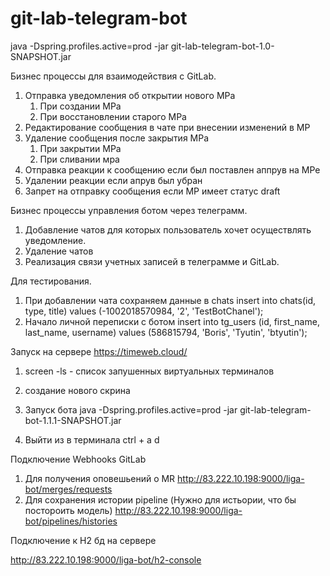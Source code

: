 # git-lab-telegram-bot

java -Dspring.profiles.active=prod -jar git-lab-telegram-bot-1.0-SNAPSHOT.jar

Бизнес процессы для взаимодействия с GitLab.

1. Отправка уведомления об открытии нового МРа
    1. При создании МРа
    2. При восстановлении старого МРа
2. Редактирование сообщения в чате при внесении изменений в МР
3. Удаление сообщения после закрытия МРа
    1. При закрытии МРа
    2. При сливании мра
4. Отправка реакции к сообщению если был поставлен аппрув на МРе
5. Удалении реакции если апрув был убран
6. Запрет на отправку сообщения если МР имеет статус draft

Бизнес процессы управления ботом через телеграмм.

1. Добавление чатов для которых пользователь хочет осуществлять уведомление.
2. Удаление чатов
3. Реализация связи учетных записей в телеграмме и GitLab.

Для тестирования.

1. При добавлении чата сохраняем данные в chats
   insert into chats(id, type, title)
   values (-1002018570984, '2', 'TestBotChanel');
2. Начало личной переписки с ботом
   insert into tg_users (id, first_name, last_name, username)
   values (586815794, 'Boris', 'Tyutin', 'btyutin');

Запуск на сервере https://timeweb.cloud/

1. screen -ls - список запушенных виртуальных терминалов
2. создание нового скрина
3. Запуск бота
java -Dspring.profiles.active=prod -jar git-lab-telegram-bot-1.1.1-SNAPSHOT.jar

4. Выйти из в терминала ctrl + a d

Подключение Webhooks GitLab
1. Для получения оповешьений о MR
http://83.222.10.198:9000/liga-bot/merges/requests
2. Для сохранения истории pipeline (Нужно для истьории, что бы постороить модель)
http://83.222.10.198:9000/liga-bot/pipelines/histories

Подключение к H2 бд на сервере
 
http://83.222.10.198:9000/liga-bot/h2-console